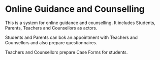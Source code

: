 # Online Guidance and Counselling

This is a system for online guidance and counselling. 
It includes Students, Parents, Teachers and Counsellors as actors.

Students and Parents can bok an appointment with Teachers and Counsellors and also prepare 
questionnaires.

Teachers and Counsellors prepare Case Forms for students.
